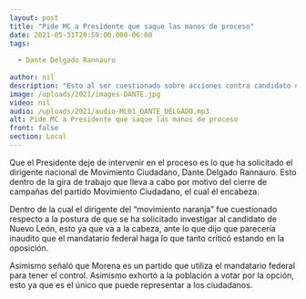 ```yaml
---
layout: post
title: "Pide MC a Presidente que saque las manos de proceso"
date: 2021-05-31T20:59:00.000-06:00
tags:
  
  - Dante Delgado Rannauro
  
author: nil
description: "Esto al ser cuestionado sobre acciones contra candidato de Nuevo León. "
image: /uploads/2021/images-DANTE.jpg
video: nil
audio: /uploads/2021/audio-ML01_DANTE_DELGADO.mp3
alt: Pide MC a Presidente que saque las manos de proceso
front: false
section: Local
---
```


Que el Presidente deje de intervenir en el proceso es lo que ha solicitado el dirigente nacional de Movimiento Ciudadano, Dante Delgado Rannauro. Esto dentro de la gira de trabajo que lleva a cabo por motivo del cierre de campañas del partido Movimiento Ciudadano, el cual él encabeza.

Dentro de la cual el dirigente del “movimiento naranja” fue cuestionado respecto a la postura de que se ha solicitado investigar al candidato de Nuevo León, esto ya que va a la cabeza, ante lo que dijo que parecería inaudito que el mandatario federal haga lo que tanto criticó estando en la oposición.

Asimismo señaló que Morena es un partido que utiliza el mandatario federal para tener el control. Asimismo exhortó a la población a votar por la opción, esto ya que es el único que puede representar a los ciudadanos.
